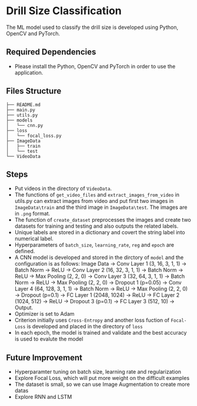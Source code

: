 # Drill Size Classification

The ML model used to classify the drill size is developed using Python, OpenCV and PyTorch. 

## Required Dependencies

- Please install the Python, OpenCV and PyTorch in order to use the application. 

## Files Structure

```
├── README.md
├── main.py
├── utils.py
├── models
│   └── cnn.py
├── loss
│   └── focal_loss.py
├── ImageData
│   ├── train
│   └── test
└── VideoData
```

## Steps

- Put videos in the directory of `VideoData`.
- The functions of `get_video_files` and `extract_images_from_video` in utils.py can extract images from video and put first two images in `ImageData\train` and the third image in `ImageData\test`. The images are in `.png` format.
- The function of `create_dataset` preprocesses the images and create two datasets for training and testing and also outputs the related labels.
- Unique labels are stored in a dictionary and covert the string label into numerical label.
- Hyperparameters of `batch_size`, `learning_rate`, `reg` and `epoch` are defined.
- A CNN model is developed and stored in the dirctory of `model` and the configuration is as follows: Image Data -> Conv Layer 1 (3, 16, 3, 1, 1) -> Batch Norm -> ReLU -> Conv Layer 2 (16, 32, 3, 1, 1) -> Batch Norm -> ReLU -> Max Pooling (2, 2, 0) -> Conv Layer 3 (32, 64, 3, 1, 1) -> Batch Norm -> ReLU -> Max Pooling (2, 2, 0) -> Dropout 1 (p=0.05) -> Conv Layer 4 (64, 128, 3, 1, 1) -> Batch Norm -> ReLU -> Max Pooling (2, 2, 0) -> Dropout (p=0.1) -> FC Layer 1 (2048, 1024) -> ReLU -> FC Layer 2 (1024, 512) -> ReLU -> Dropout 3 (p=0.1) -> FC Layer 3 (512, 10) -> Output.
- Optimizer is set to Adam
- Criterion initially uses `Cross-Entropy` and another loss fuction of `Focal-Loss` is developed and placed in the directory of `loss`
- In each epoch, the model is trained and validate and the best accuracy is used to evalute the model

## Future Improvement

- Hyperparamter tuning on batch size, learning rate and regularization
- Explore Focal Loss, which will put more weight on the difficult examples 
- The dataset is small, so we can use Image Augmentation to create more datas
- Explore RNN and LSTM

